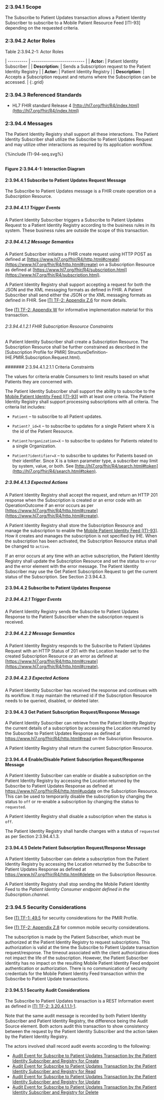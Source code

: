 ### 2:3.94.1 Scope

The Subscribe to Patient Updates transaction allows a Patient Identity Subscriber to subscribe to a Mobile Patient Resource Feed \[ITI-93\] depending on the requested criteria.

### 2:3.94.2 Actor Roles

Table 2:3.94.2-1: Actor Roles

| ---------- | --------------------------- |
| **Actor:** | Patient Identity Subscriber |
| **Description:** | Sends a Subscription request to the Patient Identity Registry |
| **Actor:** | Patient Identity Registry |
| **Description:** | Accepts a Subscription request and returns where the Subscription can be accessed. |
{:.grid}

### 2:3.94.3 Referenced Standards

  - HL7 FHIR standard Release 4 [http://hl7.org/fhir/R4/index.html](http://hl7.org/fhir/R4/index.html)

### 2:3.94.4 Messages

The Patient Identity Registry shall support all these interactions. The Patient Identity Subscriber shall utilize the Subscribe to Patient Updates Request and may utilize other interactions as required by its application workflow.

<div>
{%include ITI-94-seq.svg%}
</div>
<br clear="all">

**Figure 2:3.94.4-1: Interaction Diagram**

#### 2:3.94.4.1 Subscribe to Patient Updates Request Message

The Subscribe to Patient Updates message is a FHIR create operation on a *Subscription* Resource.

##### 2:3.94.4.1.1 Trigger Events

A Patient Identity Subscriber triggers a Subscribe to Patient Updates Request to a Patient Identity Registry according to the business rules in its system. These business rules are outside the scope of this transaction.

##### 2:3.94.4.1.2 Message Semantics

A Patient Subscriber initiates a FHIR create request using HTTP POST as defined at [https://www.hl7.org/fhir/R4/http.html#create](https://www.hl7.org/fhir/R4/http.html#create) on a Subscription Resource as defined at [https://www.hl7.org/fhir/R4/subscription.html](https://www.hl7.org/fhir/R4/subscription.html).

A Patient Identity Registry shall support accepting a request for both the JSON and the XML messaging formats as defined in FHIR. A Patient Subscriber shall send either the JSON or the XML messaging formats as defined in FHIR. See [ITI TF-2: Appendix Z.6](https://profiles.ihe.net/ITI/TF/Volume2/ch-Z.html#z.6-populating-the-expected-response-format) for more details.

See [ITI TF-2: Appendix W](https://profiles.ihe.net/ITI/TF/Volume2/ch-W.html) for informative implementation material for this transaction.

###### 2:3.94.4.1.2.1 FHIR Subscription Resource Constraints

A Patient Identity Subscriber shall create a Subscription Resource. The Subscription Resource shall be further constrained as described in the [Subscription Profile for PMIR] StructureDefinition-IHE.PMIR.Subscription.Request.html).


####### 2:3.94.4.1.2.1.1 Criteria Constraints

The values for criteria enable Consumers to limit results based on what Patients they are concerned with.

The Patient Identity Subscriber shall support the ability to subscribe to the [Mobile Patient Identity Feed \[ITI-93\]](ITI-93.html) with at least one criteria. The Patient Identity Registry shall support processing subscriptions with all criteria. The criteria list includes:

  - `Patient` – to subscribe to all Patient updates.

  - `Patient?_id=X` – to subscribe to updates for a single Patient where X is the id of the Patient Resource.

  - `Patient?organization=X` – to subscribe to updates for Patients related to a single Organization.

  - `Patient?identifier=X` – to subscribe to updates for Patients based on their identifier. Since X is a token parameter type, a subscriber may limit by system, value, or both. See [http://hl7.org/fhir/R4/search.html#token](http://hl7.org/fhir/R4/search.html#token).

##### 2:3.94.4.1.3 Expected Actions

A Patient Identity Registry shall accept the request, and return an HTTP 201 response when the Subscription is created or an error code with an OperationOutcome if an error occurs as per [https://www.hl7.org/fhir/R4/http.html#create](https://www.hl7.org/fhir/R4/http.html#create).

A Patient Identity Registry shall store the Subscription Resource and manage the subscription to enable the [Mobile Patient Identity Feed \[ITI-93\]](ITI-93.html). How it creates and manages the subscription is not specified by IHE. When the subscription has been activated, the Subscription Resource status shall be changed to `active`.

If an error occurs at any time with an active subscription, the Patient Identity Registry shall update the Subscription Resource and set the status to `error` and the error element with the error message. The Patient Identity Subscriber may use the Get Patient Subscription Request to get the current status of the Subscription. See Section 2:3.94.4.3.

#### 2:3.94.4.2 Subscribe to Patient Updates Response

##### 2:3.94.4.2.1 Trigger Events

A Patient Identity Registry sends the Subscribe to Patient Updates Response to the Patient Subscriber when the subscription request is received.

##### 2:3.94.4.2.2 Message Semantics

A Patient Identity Registry responds to the Subscribe to Patient Updates Request with an HTTP Status of 201 with the Location header set to the created Subscription Resource or an error as defined at [https://www.hl7.org/fhir/R4/http.html#create](https://www.hl7.org/fhir/R4/http.html#create).

##### 2:3.94.4.2.3 Expected Actions

A Patient Identity Subscriber has received the response and continues with its workflow. It may maintain the returned id if the Subscription Resource needs to be queried, disabled, or deleted later.

#### 2:3.94.4.3 Get Patient Subscription Request/Response Message

A Patient Identity Subscriber can retrieve from the Patient Identity Registry the current details of a subscription by accessing the Location returned by the Subscribe to Patient Updates Response as defined at <https://www.hl7.org/fhir/R4/http.html#read> on the Subscription Resource.

A Patient Identity Registry shall return the current Subscription Resource.

#### 2:3.94.4.4 Enable/Disable Patient Subscription Request/Response Message

A Patient Identity Subscriber can enable or disable a subscription on the Patient Identity Registry by accessing the Location returned by the Subscribe to Patient Updates Response as defined at <https://www.hl7.org/fhir/R4/http.html#update> on the Subscription Resource. This can be used to temporarily disable the subscription by changing the status to `off` or re-enable a subscription by changing the status to `requested`.

A Patient Identity Registry shall disable a subscription when the status is `off`.

The Patient Identity Registry shall handle changes with a status of `requested` as per Section 2:3.94.4.1.3.

#### 2:3.94.4.5 Delete Patient Subscription Request/Response Message

A Patient Identity Subscriber can delete a subscription from the Patient Identity Registry by accessing the Location returned by the Subscribe to Patient Updates Response as defined at <https://www.hl7.org/fhir/R4/http.html#delete> on the Subscription Resource.

A Patient Identity Registry shall stop sending the Mobile Patient Identity Feed to the *Patient Identity Consumer endpoint defined in the Subscription.channel*.

### 2:3.94.5 Security Considerations

See [ITI TF-1: 49.5](volume-1.html#1495-pmir-security-considerations) for security considerations for the PMIR Profile.

See [ITI TF-2: Appendix Z.8](https://profiles.ihe.net/ITI/TF/Volume2/ch-Z.html#z.8-mobile-security-considerations) for common mobile security considerations.

The subscription is made by the Patient Subscriber, which must be authorized at the Patient Identity Registry to request subscriptions. This authorization is valid at the time the Subscribe to Patient Update transaction request/response. The timeout associated with the client authorization does not impact the life of the subscription. However, the Patient Subscriber identity has no impact on the resulting Mobile Patient Identity Feed endpoint authentication or authorization. There is no communication of security credentials for the Mobile Patient Identity Feed transaction within the Subscribe to Patient Update transactions.

#### 2:3.94.5.1 Security Audit Considerations

The Subscribe to Patient Updates transaction is a REST Information event as defined in [ITI TF-2: 3.20.4.1.1.1-1](https://profiles.ihe.net/ITI/TF/Volume2/ITI-20.html#3.20.4.1.1.1).

Note that the same audit message is recorded by both Patient Identity Subscriber and Patient Identity Registry, the difference being the Audit Source element. Both actors audit this transaction to show consistency between the request by the Patient Identity Subscriber and the action taken by the Patient Identity Registry.

The actors involved shall record audit events according to the following:
- [Audit Event for Subscribe to Patient Updates Transaction by the Patient Identity Subscriber and Registry for Create](StructureDefinition-IHE.PMIR.Audit.Subscription.Create.html)
- [Audit Event for Subscribe to Patient Updates Transaction by the Patient Identity Subscriber and Registry for Read](StructureDefinition-IHE.PMIR.Audit.Subscription.Read.html)
- [Audit Event for Subscribe to Patient Updates Transaction by the Patient Identity Subscriber and Registry for Update](StructureDefinition-IHE.PMIR.Audit.Subscription.Update.html)
- [Audit Event for Subscribe to Patient Updates Transaction by the Patient Identity Subscriber and Registry for Delete](StructureDefinition-IHE.PMIR.Audit.Subscription.Delete.html)
